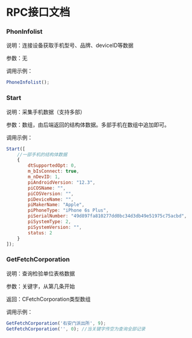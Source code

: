 # RPC接口文档


### PhonInfolist
说明：连接设备获取手机型号、品牌、deviceID等数据

参数：无

调用示例：
```js
PhoneInfolist();
```

### Start

说明：采集手机数据（支持多部）

参数：数组，由后端返回的结构体数据。多部手机在数组中追加即可。

调用示例：
```js
Start([
    //一部手机的结构体数据
    {
        dtSupportedOpt: 0,
        m_bIsConnect: true,
        m_nDevID: 1,
        piAndroidVersion: "12.3",
        piCOSName: "",
        piCOSVersion: "",
        piDeviceName: "",
        piMakerName: "Apple",
        piPhoneType: "iPhone 6s Plus",
        piSerialNumber: "49d897fa810277dd0bc34d3db49e51975c75acbd",
        piSystemType: 2,
        piSystemVersion: "",
        status: 2
    }
]);
```

### GetFetchCorporation

说明：查询检验单位表格数据

参数：关键字，从第几条开始

返回：CFetchCorporation类型数组

调用示例：

```js
GetFetchCorporation('右安门派出所', 9);
GetFetchCorporation('', 0); //当关键字传空为查询全部记录
```